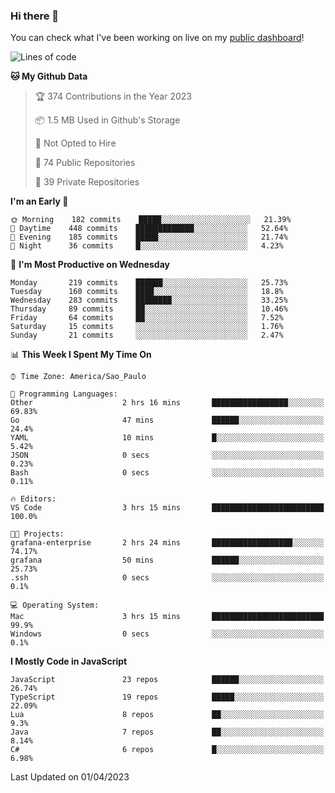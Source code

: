 ### Hi there 👋

<!--
**guicaulada/guicaulada** is a ✨ _special_ ✨ repository because its `README.md` (this file) appears on your GitHub profile.

Here are some ideas to get you started:

- 🔭 I’m currently working on ...
- 🌱 I’m currently learning ...
- 👯 I’m looking to collaborate on ...
- 🤔 I’m looking for help with ...
- 💬 Ask me about ...
- 📫 How to reach me: ...
- 😄 Pronouns: ...
- ⚡ Fun fact: ...
-->

You can check what I've been working on live on my [public dashboard](https://guicaulada.grafana.net/public-dashboards/7b7f644500ec4e6cb5d7a4e7b5ed0dab)!

<!--START_SECTION:waka-->
![Lines of code](https://img.shields.io/badge/From%20Hello%20World%20I%27ve%20Written-11.0%20million%20lines%20of%20code-blue)

**🐱 My Github Data** 

> 🏆 374 Contributions in the Year 2023
 > 
> 📦 1.5 MB Used in Github's Storage 
 > 
> 🚫 Not Opted to Hire
 > 
> 📜 74 Public Repositories 
 > 
> 🔑 39 Private Repositories  
 > 
**I'm an Early 🐤** 

```text
🌞 Morning    182 commits    █████░░░░░░░░░░░░░░░░░░░░   21.39% 
🌆 Daytime    448 commits    █████████████░░░░░░░░░░░░   52.64% 
🌃 Evening    185 commits    █████░░░░░░░░░░░░░░░░░░░░   21.74% 
🌙 Night      36 commits     █░░░░░░░░░░░░░░░░░░░░░░░░   4.23%

```
📅 **I'm Most Productive on Wednesday** 

```text
Monday       219 commits    ██████░░░░░░░░░░░░░░░░░░░   25.73% 
Tuesday      160 commits    ████░░░░░░░░░░░░░░░░░░░░░   18.8% 
Wednesday    283 commits    ████████░░░░░░░░░░░░░░░░░   33.25% 
Thursday     89 commits     ██░░░░░░░░░░░░░░░░░░░░░░░   10.46% 
Friday       64 commits     ██░░░░░░░░░░░░░░░░░░░░░░░   7.52% 
Saturday     15 commits     ░░░░░░░░░░░░░░░░░░░░░░░░░   1.76% 
Sunday       21 commits     ░░░░░░░░░░░░░░░░░░░░░░░░░   2.47%

```


📊 **This Week I Spent My Time On** 

```text
⌚︎ Time Zone: America/Sao_Paulo

💬 Programming Languages: 
Other                    2 hrs 16 mins       █████████████████░░░░░░░░   69.83% 
Go                       47 mins             ██████░░░░░░░░░░░░░░░░░░░   24.4% 
YAML                     10 mins             █░░░░░░░░░░░░░░░░░░░░░░░░   5.42% 
JSON                     0 secs              ░░░░░░░░░░░░░░░░░░░░░░░░░   0.23% 
Bash                     0 secs              ░░░░░░░░░░░░░░░░░░░░░░░░░   0.11%

🔥 Editors: 
VS Code                  3 hrs 15 mins       █████████████████████████   100.0%

🐱‍💻 Projects: 
grafana-enterprise       2 hrs 24 mins       ██████████████████░░░░░░░   74.17% 
grafana                  50 mins             ██████░░░░░░░░░░░░░░░░░░░   25.73% 
.ssh                     0 secs              ░░░░░░░░░░░░░░░░░░░░░░░░░   0.1%

💻 Operating System: 
Mac                      3 hrs 15 mins       █████████████████████████   99.9% 
Windows                  0 secs              ░░░░░░░░░░░░░░░░░░░░░░░░░   0.1%

```

**I Mostly Code in JavaScript** 

```text
JavaScript               23 repos            ██████░░░░░░░░░░░░░░░░░░░   26.74% 
TypeScript               19 repos            █████░░░░░░░░░░░░░░░░░░░░   22.09% 
Lua                      8 repos             ██░░░░░░░░░░░░░░░░░░░░░░░   9.3% 
Java                     7 repos             ██░░░░░░░░░░░░░░░░░░░░░░░   8.14% 
C#                       6 repos             █░░░░░░░░░░░░░░░░░░░░░░░░   6.98%

```



 Last Updated on 01/04/2023
<!--END_SECTION:waka-->
